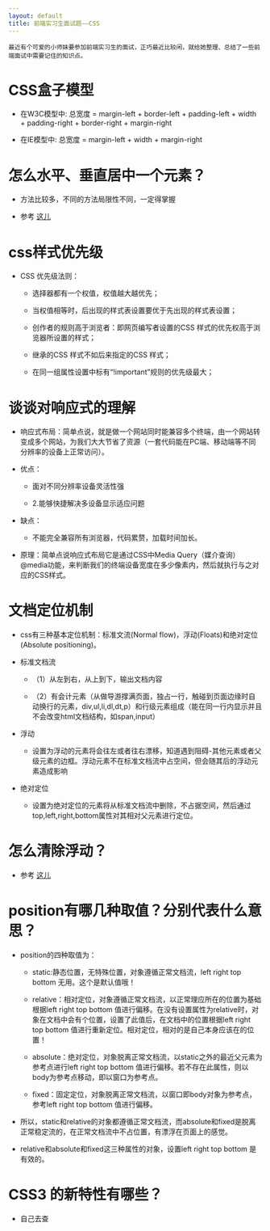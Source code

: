 ```yaml
---
layout: default
title: 前端实习生面试题——CSS
---
```


`
    最近有个可爱的小师妹要参加前端实习生的面试，正巧最近比较闲，就给她整理、总结了一些前端面试中需要记住的知识点。
`


# CSS盒子模型

* 在W3C模型中: 总宽度 = margin-left + border-left + padding-left + width + padding-right + border-right + margin-right

* 在IE模型中: 总宽度 = margin-left + width + margin-right
    
# 怎么水平、垂直居中一个元素？

* 方法比较多，不同的方法局限性不同，一定得掌握

* 参考 [这儿](http://www.cnblogs.com/zhouhuan/p/vertical_center.html)

# css样式优先级

* CSS 优先级法则：

    * 选择器都有一个权值，权值越大越优先；
    
    * 当权值相等时，后出现的样式表设置要优于先出现的样式表设置；
    
    * 创作者的规则高于浏览者：即网页编写者设置的CSS 样式的优先权高于浏览器所设置的样式；
    
    * 继承的CSS 样式不如后来指定的CSS 样式；
    
    * 在同一组属性设置中标有“!important”规则的优先级最大；


# 谈谈对响应式的理解

* 响应式布局：简单点说，就是做一个网站同时能兼容多个终端，由一个网站转变成多个网站，为我们大大节省了资源（一套代码能在PC端、移动端等不同分辨率的设备上正常访问）。
  
* 优点：
  
    * 面对不同分辨率设备灵活性强
    
    * 2.能够快捷解决多设备显示适应问题

* 缺点：

    * 不能完全兼容所有浏览器，代码累赘，加载时间加长。
  
* 原理：简单点说响应式布局它是通过CSS中Media Query（媒介查询）@media功能，来判断我们的终端设备宽度在多少像素内，然后就执行与之对应的CSS样式。

# 文档定位机制

* css有三种基本定位机制：标准文流(Normal flow)，浮动(Floats)和绝对定位(Absolute positioning)。

* 标准文档流
 
    * （1）从左到右，从上到下，输出文档内容

    * （2）有会计元素（从做导游撑满页面，独占一行，触碰到页面边缘时自动换行的元素，div,ul,li,dl,dt,p）和行级元素组成（能在同一行内显示并且不会改变html文档结构，如span,input）


* 浮动

    * 设置为浮动的元素将会往左或者往右漂移，知道遇到阻碍-其他元素或者父级元素的边框。浮动元素不在标准文档流中占空间，但会随其后的浮动元素造成影响

* 绝对定位

    * 设置为绝对定位的元素将从标准文档流中删除，不占据空间，然后通过top,left,right,bottom属性对其相对父元素进行定位。
    
# 怎么清除浮动？

* 参考 [这儿](http://www.divcss5.com/jiqiao/j406.shtml)

# position有哪几种取值？分别代表什么意思？

* position的四种取值为：
  
    * static:静态位置，无特殊位置，对象遵循正常文档流，left right top bottom 无用。这个是默认值哦！
  
    * relative：相对定位，对象遵循正常文档流，以正常理应所在的位置为基础根据left right top bottom 值进行偏移。在没有设置属性为relative时，对象在文档中会有个位置，设置了此值后，在文档中的位置根据left right top bottom 值进行重新定位。相对定位，相对的是自己本身应该在的位置！
  
    * absolute：绝对定位，对象脱离正常文档流，以static之外的最近父元素为参考点进行left right top bottom 值进行偏移。若不存在此属性，则以body为参考点移动，即以窗口为参考点。
  
    * fixed：固定定位，对象脱离正常文档流，以窗口即body对象为参考点，参考left right top bottom 值进行偏移。
  
* 所以，static和relative的对象都遵循正常文档流，而absolute和fixed是脱离正常稳定流的，在正常文档流中不占位置，有漂浮在页面上的感觉。
  
* relative和absolute和fixed这三种属性的对象，设置left right top bottom 是有效的。

# CSS3 的新特性有哪些？

* 自己去查
